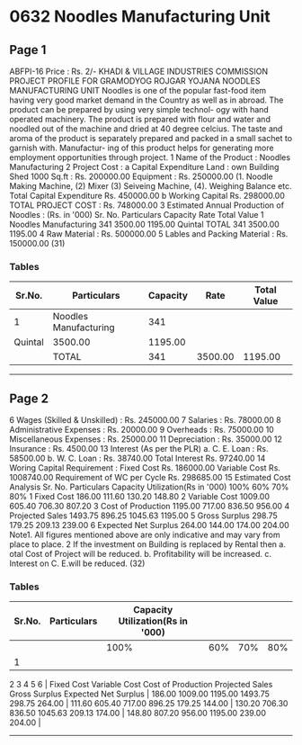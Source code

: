# 0632 Noodles Manufacturing Unit

## Page 1

ABFPI-16 Price : Rs. 2/- KHADI & VILLAGE INDUSTRIES COMMISSION PROJECT PROFILE FOR GRAMODYOG ROJGAR YOJANA NOODLES MANUFACTURING UNIT Noodles is one of the popular fast-food item having very good market demand in the Country as well as in abroad. The product can be prepared by using very simple technol- ogy with hand operated machinery. The product is prepared with flour and water and noodled out of the machine and dried at 40 degree celcius. The taste and aroma of the product is separately prepared and packed in a small sachet to garnish with. Manufactur- ing of this product helps for generating more employment opportunities through project. 1 Name of the Product : Noodles Manufacturing 2 Project Cost : a Capital Expenditure Land : own Building Shed 1000 Sq.ft : Rs. 200000.00 Equipment : Rs. 250000.00 (1. Noodle Making Machine, (2) Mixer (3) Seiveing Machine, (4). Weighing Balance etc. Total Capital Expenditure Rs. 450000.00 b Working Capital Rs. 298000.00 TOTAL PROJECT COST : Rs. 748000.00 3 Estimated Annual Production of Noodles : (Rs. in '000) Sr. No. Particulars Capacity Rate Total Value 1 Noodles Manufacturing 341 3500.00 1195.00 Quintal TOTAL 341 3500.00 1195.00 4 Raw Material : Rs. 500000.00 5 Lables and Packing Material : Rs. 150000.00 (31)

### Tables

| Sr.No. | Particulars | Capacity | Rate | Total Value |
|---|---|---|---|---|
| 1 | Noodles Manufacturing | 341
Quintal | 3500.00 | 1195.00 |
|  | TOTAL | 341 | 3500.00 | 1195.00 |

---

## Page 2

6 Wages (Skilled & Unskilled) : Rs. 245000.00 7 Salaries : Rs. 78000.00 8 Administrative Expenses : Rs. 20000.00 9 Overheads : Rs. 75000.00 10 Miscellaneous Expenses : Rs. 25000.00 11 Depreciation : Rs. 35000.00 12 Insurance : Rs. 4500.00 13 Interest (As per the PLR) a. C. E. Loan : Rs. 58500.00 b. W. C. Loan : Rs. 38740.00 Total Interest Rs. 97240.00 14 Woring Capital Requirement : Fixed Cost Rs. 186000.00 Variable Cost Rs. 1008740.00 Requirement of WC per Cycle Rs. 298685.00 15 Estimated Cost Analysis Sr. No. Particulars Capacity Utilization(Rs in '000) 100% 60% 70% 80% 1 Fixed Cost 186.00 111.60 130.20 148.80 2 Variable Cost 1009.00 605.40 706.30 807.20 3 Cost of Production 1195.00 717.00 836.50 956.00 4 Projected Sales 1493.75 896.25 1045.63 1195.00 5 Gross Surplus 298.75 179.25 209.13 239.00 6 Expected Net Surplus 264.00 144.00 174.00 204.00 Note1. All figures mentioned above are only indicative and may vary from place to place. 2 If the investment on Building is replaced by Rental then a. otal Cost of Project will be reduced. b. Profitability will be increased. c. Interest on C. E.will be reduced. (32)

### Tables

| Sr.No. | Particulars | Capacity Utilization(Rs in '000) |  |  |  |
|---|---|---|---|---|---|
|  |  | 100% | 60% | 70% | 80% |
| 1
2
3
4
5
6 | Fixed Cost
Variable Cost
Cost of Production
Projected Sales
Gross Surplus
Expected Net Surplus | 186.00
1009.00
1195.00
1493.75
298.75
264.00 | 111.60
605.40
717.00
896.25
179.25
144.00 | 130.20
706.30
836.50
1045.63
209.13
174.00 | 148.80
807.20
956.00
1195.00
239.00
204.00 |

---
